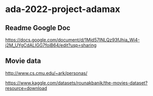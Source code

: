 # ada-2022-project-adamax

## Readme Google Doc
https://docs.google.com/document/d/1Mjd57INLQz93fJhia_Wi4-j2M_UYgCdALIGG7foiB64/edit?usp=sharing

## Movie data
http://www.cs.cmu.edu/~ark/personas/

https://www.kaggle.com/datasets/rounakbanik/the-movies-dataset?resource=download
